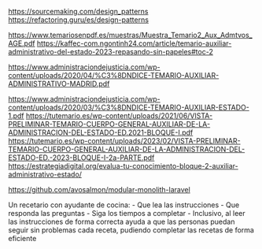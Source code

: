 https://sourcemaking.com/design_patterns
https://refactoring.guru/es/design-patterns

https://www.temariosenpdf.es/muestras/Muestra_Temario2_Aux_Admtvos_AGE.pdf
https://kaffec-com.ngontinh24.com/article/temario-auxiliar-administrativo-del-estado-2023-repasando-sin-papeles#toc-2

https://www.administraciondejusticia.com/wp-content/uploads/2020/04/%C3%8DNDICE-TEMARIO-AUXILIAR-ADMINISTRATIVO-MADRID.pdf

https://www.administraciondejusticia.com/wp-content/uploads/2020/03/%C3%8DNDICE-TEMARIO-AUXILIAR-ESTADO-1.pdf
https://tutemario.es/wp-content/uploads/2021/06/VISTA-PRELIMINAR-TEMARIO-CUERPO-GENERAL-AUXILIAR-DE-LA-ADMINISTRACION-DEL-ESTADO-ED.2021-BLOQUE-I.pdf
https://tutemario.es/wp-content/uploads/2023/02/VISTA-PRELIMINAR-TEMARIO-CUERPO-GENERAL-AUXILIAR-DE-LA-ADMINISTRACION-DEL-ESTADO-ED.-2023-BLOQUE-I-2a-PARTE.pdf
https://estrategiadigital.org/evalua-tu-conocimiento-bloque-2-auxiliar-administrativo-estado/

https://github.com/avosalmon/modular-monolith-laravel   

Un recetario con ayudante de cocina:
    - Que lea las instrucciones
    - Que responda las preguntas
    - Siga los tiempos a completar
    - Inclusivo, al leer las instrucciones de forma correcta ayuda a que las personas puedan seguir sin problemas cada receta, pudiendo completar las recetas de forma eficiente

 
